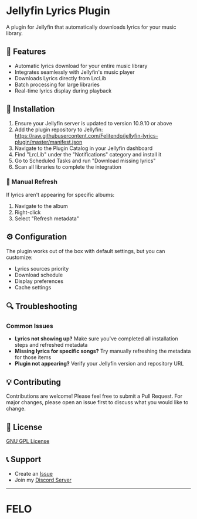 # Jellyfin Lyrics Plugin

A plugin for Jellyfin that automatically downloads lyrics for your music library.

## 🎵 Features

- Automatic lyrics download for your entire music library
- Integrates seamlessly with Jellyfin's music player
- Downloads Lyrics directly from LrcLib
- Batch processing for large libraries
- Real-time lyrics display during playback

## 🚀 Installation

1. Ensure your Jellyfin server is updated to version 10.9.10 or above
2. Add the plugin repository to Jellyfin: https://raw.githubusercontent.com/Felitendo/jellyfin-lyrics-plugin/master/manifest.json
3. Navigate to the Plugin Catalog in your Jellyfin dashboard
4. Find "LrcLib" under the "Notifications" category and install it
5. Go to Scheduled Tasks and run "Download missing lyrics"
6. Scan all libraries to complete the integration

### 📝 Manual Refresh
If lyrics aren't appearing for specific albums:
1. Navigate to the album
2. Right-click
3. Select "Refresh metadata"

## ⚙️ Configuration

The plugin works out of the box with default settings, but you can customize:
- Lyrics sources priority
- Download schedule
- Display preferences
- Cache settings

## 🔍 Troubleshooting

### Common Issues
- **Lyrics not showing up?** Make sure you've completed all installation steps and refreshed metadata
- **Missing lyrics for specific songs?** Try manually refreshing the metadata for those items
- **Plugin not appearing?** Verify your Jellyfin version and repository URL

## 💡 Contributing

Contributions are welcome! Please feel free to submit a Pull Request. For major changes, please open an issue first to discuss what you would like to change.

## 📄 License

[GNU GPL License](LICENSE)

## 📞 Support

- Create an [Issue](https://github.com/yourusername/jellyfin-lyrics-plugin/issues)
- Join my [Discord Server](https://dsc.gg/felitendo)

---
# FELO
